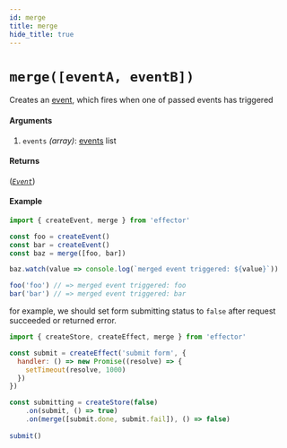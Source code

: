 ```yaml
---
id: merge
title: merge
hide_title: true
---
```


# `merge([eventA, eventB])`

Creates an [event](Event.md), which fires when one of passed events has triggered

#### Arguments

1. `events` _(array)_: [events](Event.md) list

#### Returns

([_`Event`_](Event.md))

#### Example

```js
import { createEvent, merge } from 'effector'

const foo = createEvent()
const bar = createEvent()
const baz = merge([foo, bar])

baz.watch(value => console.log(`merged event triggered: ${value}`))

foo('foo') // => merged event triggered: foo
bar('bar') // => merged event triggered: bar

```

for example, we should set form submitting status to `false` after request succeeded or returned error.

```js
import { createStore, createEffect, merge } from 'effector'

const submit = createEffect('submit form', {
  handler: () => new Promise((resolve) => {
    setTimeout(resolve, 1000)
  })
})

const submitting = createStore(false)
    .on(submit, () => true)
    .on(merge([submit.done, submit.fail]), () => false)
    
submit()
```